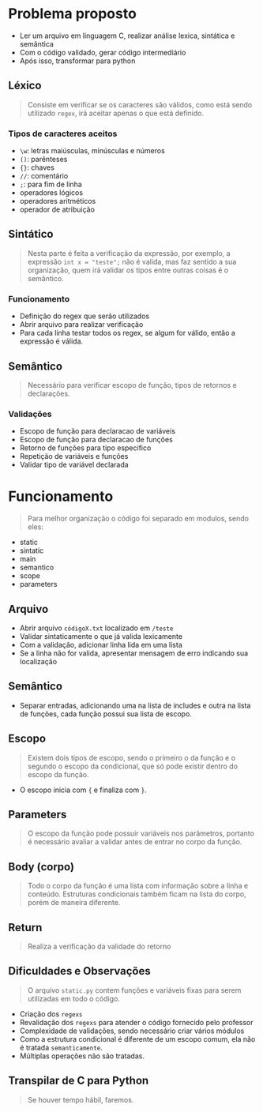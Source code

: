 # Problema proposto

- Ler um arquivo em linguagem C, realizar análise lexica, sintática e semântica
- Com o código validado, gerar código intermediário
- Após isso, transformar para python

## Léxico

> Consiste em verificar se os caracteres são válidos, como está sendo utilizado `regex`, irá aceitar apenas o que está definido.

### Tipos de caracteres aceitos

- `\w`: letras maiúsculas, minúsculas e números
- `()`: parênteses
- `{}`: chaves
- `//`: comentário
- `;`: para fim de linha
- operadores lógicos
- operadores aritméticos
- operador de atribuição

## Sintático

> Nesta parte é feita a verificação da expressão, por exemplo, a expressão `int x = "teste";` não é valida, mas faz sentido a sua organização, quem irá validar os tipos entre outras coisas é o semântico.

### Funcionamento

- Definição do regex que serão utilizados
- Abrir arquivo para realizar verificação
- Para cada linha testar todos os regex, se algum for válido, então a expressão é válida.

## Semântico

> Necessário para verificar escopo de função, tipos de retornos e declarações.

### Validações

- Escopo de função para declaracao de variáveis
- Escopo de função para declaracao de funções
- Retorno de funções para tipo especifico
- Repetição de variáveis e funções
- Validar tipo de variável declarada

# Funcionamento

> Para melhor organização o código foi separado em modulos, sendo eles:

- static
- sintatic
- main
- semantico
- scope
- parameters


## Arquivo

- Abrir arquivo `códigoX.txt` localizado em `/teste`
- Validar sintaticamente o que já valida lexicamente
- Com a validação, adicionar linha lida em uma lista
- Se a linha não for valida, apresentar mensagem de erro indicando sua localização

## Semântico

- Separar entradas, adicionando uma na lista de includes e outra na lista de funções, cada função possui sua lista de escopo.

## Escopo

> Existem dois tipos de escopo, sendo o primeiro o da função e o segundo o escopo da condicional, que só pode existir dentro do escopo da função.

- O escopo inicia com `{` e finaliza com `}`.

## Parameters

> O escopo da função pode possuir variáveis nos parâmetros, portanto é necessário avaliar a validar antes de entrar no corpo da função.

## Body (corpo)

> Todo o corpo da função é uma lista com informação sobre a linha e conteúdo. Estruturas condicionais também ficam na lista do corpo, porém de maneira diferente.

## Return

> Realiza a verificação da validade do retorno

## Dificuldades e  Observações

> O arquivo `static.py` contem funções e variáveis fixas para serem utilizadas em todo o código.

- Criação dos `regexs`
- Revalidação dos `regexs` para atender o código fornecido pelo professor
- Complexidade de validações, sendo necessário criar vários módulos
- Como a estrutura condicional é diferente de um escopo comum, ela não é tratada `semanticamente`.
- Múltiplas operações não são tratadas.

## Transpilar de C para Python

> Se houver tempo hábil, faremos. 